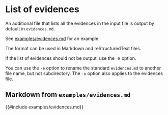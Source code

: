 
# List of evidences

An additional file that lists all the evidences in the input file is output by default in `evidences.md`.

See [examples/evidences.md](examples/evidences.md) for an example.

The format can be used in Markdown and reStructuredText files.

If the list of evidences should not be output, use the `-E` option.

You can use the `-e` option to rename the standard `evidences.md` to another file name, but not subdirectory.
The `-o` option also applies to the evidences file.


## Markdown from `examples/evidences.md`

{{#include examples/evidences.md}}

